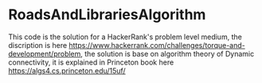 # RoadsAndLibrariesAlgorithm

This code is the solution for a HackerRank's problem level medium, the discription is here https://www.hackerrank.com/challenges/torque-and-development/problem, the solution is base on algorithm theory of Dynamic connectivity, it is explained in Princeton book here https://algs4.cs.princeton.edu/15uf/
